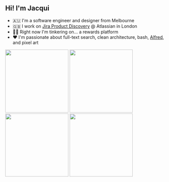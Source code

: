 ## Hi! I'm Jacqui

- 🇦🇺 I'm a software engineer and designer from Melbourne
- 🇬🇧 I work on [Jira Product Discovery](https://www.atlassian.com/software/jira/product-discovery) @ Atlassian in London
- 👩‍🏫 Right now I'm tinkering on... a rewards platform
- ❤️ I'm passionate about full-text search, clean architecture, bash, [Alfred](https://www.alfredapp.com/), and pixel art

<p float="left">
  <img src="https://bear-images.sfo2.cdn.digitaloceanspaces.com/jacquelineshadforth/grandma-fa-2x.webp" width="200" />
  <img src="https://bear-images.sfo2.cdn.digitaloceanspaces.com/jacquelineshadforth/oh-the-ironing.webp" width="200" />
  <img src="https://bear-images.sfo2.cdn.digitaloceanspaces.com/jacquelineshadforth/phoenix-arizona.webp" width="200" />
  <img src="https://bear-images.sfo2.cdn.digitaloceanspaces.com/jacquelineshadforth/pigeon_2x.gif" width="200" />
</p>
